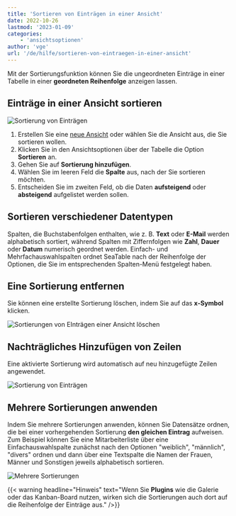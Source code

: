 ```yaml
---
title: 'Sortieren von Einträgen in einer Ansicht'
date: 2022-10-26
lastmod: '2023-01-09'
categories:
    - 'ansichtsoptionen'
author: 'vge'
url: '/de/hilfe/sortieren-von-eintraegen-in-einer-ansicht'
---
```


Mit der Sortierungsfunktion können Sie die ungeordneten Einträge in einer Tabelle in einer **geordneten Reihenfolge** anzeigen lassen.

## Einträge in einer Ansicht sortieren

![Sortierung von Einträgen](https://seatable.io/wp-content/uploads/2022/10/Sortierung-von-Eintraegen-2.gif)

1. Erstellen Sie eine [neue Ansicht](https://seatable.io/docs/grundlagen-von-ansichten/anlegen-einer-neuen-ansicht/) oder wählen Sie die Ansicht aus, die Sie sortieren wollen.
2. Klicken Sie in den Ansichtsoptionen über der Tabelle die Option **Sortieren** an.
3. Gehen Sie auf **Sortierung hinzufügen**.
4. Wählen Sie im leeren Feld die **Spalte** aus, nach der Sie sortieren möchten.
5. Entscheiden Sie im zweiten Feld, ob die Daten **aufsteigend** oder **absteigend** aufgelistet werden sollen.

## Sortieren verschiedener Datentypen

Spalten, die Buchstabenfolgen enthalten, wie z. B. **Text** oder **E-Mail** werden alphabetisch sortiert, während Spalten mit Ziffernfolgen wie **Zahl**, **Dauer** oder **Datum** numerisch geordnet werden. Einfach- und Mehrfachauswahlspalten ordnet SeaTable nach der Reihenfolge der Optionen, die Sie im entsprechenden Spalten-Menü festgelegt haben.

## Eine Sortierung entfernen

Sie können eine erstellte Sortierung löschen, indem Sie auf das **x-Symbol** klicken.

![Sortierungen von EInträgen einer Ansicht löschen](https://seatable.io/wp-content/uploads/2022/10/Sortieren-von-Eintraegen-in-einer-Ansicht.png)

## Nachträgliches Hinzufügen von Zeilen

Eine aktivierte Sortierung wird automatisch auf neu hinzugefügte Zeilen angewendet.

![Sortierung von Einträgen](https://seatable.io/wp-content/uploads/2022/10/Sortierung-von-Eintraegen-1-1.gif)

## Mehrere Sortierungen anwenden

Indem Sie mehrere Sortierungen anwenden, können Sie Datensätze ordnen, die bei einer vorhergehenden Sortierung **den gleichen Eintrag** aufweisen. Zum Beispiel können Sie eine Mitarbeiterliste über eine Einfachauswahlspalte zunächst nach den Optionen "weiblich", "männlich", "divers" ordnen und dann über eine Textspalte die Namen der Frauen, Männer und Sonstigen jeweils alphabetisch sortieren.

![Mehrere Sortierungen](https://seatable.io/wp-content/uploads/2022/10/Mehrere-Sortierungen.png)

{{< warning  headline="Hinweis"  text="Wenn Sie **Plugins** wie die Galerie oder das Kanban-Board nutzen, wirken sich die Sortierungen auch dort auf die Reihenfolge der Einträge aus." />}}
